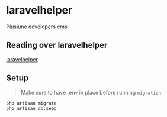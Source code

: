 # laravelhelper
Plusiune developers cms

## Reading over laravelhelper

[laravelhelper](https://www.plusiunedevelopers.xyz/)

## Setup

> Make sure to have .env in place before running `migration`

```bash
php artisan migrate
php artisan db:seed
```
